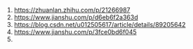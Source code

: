 1. https://zhuanlan.zhihu.com/p/21266987
2. https://www.jianshu.com/p/d6eb6f2a363d
3. https://blog.csdn.net/u012505617/article/details/89205642
4. https://www.jianshu.com/p/3fce0bd6f045
5. 

